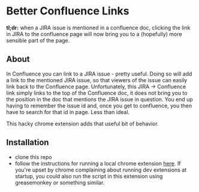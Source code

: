 # Better Confluence Links

**tl;dr:** when a JIRA issue is mentioned in a confluence doc, clicking the link
in JIRA to the confluence page will now bring you to a (hopefully) more sensible
part of the page.

## About
In Confluence you can link to a JIRA issue - pretty useful. Doing so will add a
link to the mentioned JIRA issue, so that viewers of the issue can easily link
back to the Confluence page. Unfortunately, this JIRA -> Confluence link simply
links to the top of the Confluence doc, it does not bring you to the position
in the doc that mentions the JIRA issue in question. You end up having to
remember the issue id and, once you get to confluence, you then have to search
for that id in page. Less than ideal.

This hacky chrome extension adds that useful bit of behavior.

## Installation
- clone this repo
- follow the instructions for running a local chrome extension [here](https://developer.chrome.com/extensions/getstarted#unpacked). If you're upset by chrome complaining about running dev extensions at startup, you could also run the script in this extension using greasemonkey or something similar.
